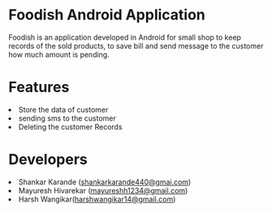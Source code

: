 # Foodish Android Application
Foodish is an application developed in Android for small shop to keep records of the sold products, to save bill and send message to the customer how much amount is pending.

# Features
<li>Store the data of customer</li>
<li>sending sms to the customer</li>
<li>Deleting the customer Records</li>

# Developers
<li>Shankar Karande (<a href="mailto:shankarkarande440@gmai.com">shankarkarande440@gmai.com</a>)</li>
<li>Mayuresh Hivarekar (<a href="mailto:mayureshh1234@gmail.com">mayureshh1234@gmail.com</a>)</li>
<li>Harsh Wangikar(<a href="harshwangikar14@gmail.com">harshwangikar14@gmail.com</a>)</li>
</ul>
